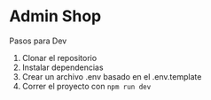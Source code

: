 # Admin Shop

Pasos para Dev

1. Clonar el repositorio
2. Instalar dependencias
3. Crear un archivo .env basado en el .env.template
4. Correr el proyecto con `npm run dev`